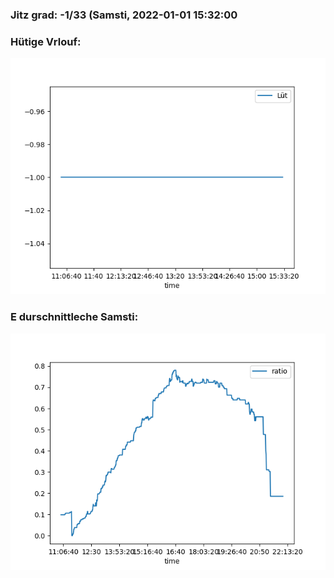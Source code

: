 ### Jitz grad: -1/33 (Samsti, 2022-01-01 15:32:00

### Hütige Vrlouf:
![Graph](Today.png)

### E durschnittleche Samsti:
![Graph](Samsti.png)